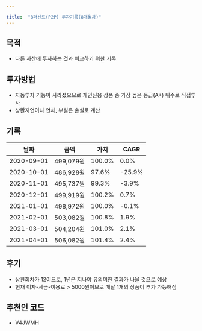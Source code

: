 ```yaml
---

title:  "8퍼센트(P2P) 투자기록(8개월차)"
---
```


## 목적
- 다른 자산에 투자하는 것과 비교하기 위한 기록

## 투자방법
- 자동투자 기능이 사라졌으므로 개인신용 상품 중 가장 높은 등급(A+) 위주로 직접투자
- 상환지연이나 연체, 부실은 손실로 계산

## 기록

| 날짜       | 금액       | 가치   | CAGR   |
|------------|-----------|--------|--------|
| 2020-09-01 | 499,079원 | 100.0% |   0.0% |
| 2020-10-01 | 486,928원 |  97.6% | -25.9% |
| 2020-11-01 | 495,737원 |  99.3% |  -3.9% |
| 2020-12-01 | 499,919원 | 100.2% |   0.7% |
| 2021-01-01 | 498,972원 | 100.0% |  -0.1% |
| 2021-02-01 | 503,082원 | 100.8% |   1.9% |
| 2021-03-01 | 504,204원 | 101.0% |   2.1% |
| 2021-04-01 | 506,082원 | 101.4% |   2.4% |

## 후기
- 상환회차가 12이므로, 1년은 지나야 유의미한 결과가 나올 것으로 예상
- 현재 이자-세금-이용료 > 5000원이므로 매달 1개의 상품이 추가 가능해짐

## 추천인 코드
- V4JWMH
